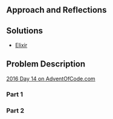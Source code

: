 #

## Approach and Reflections

## Solutions

- [Elixir](../elixir2016/lib/day14.ex)

## Problem Description

[2016 Day 14 on AdventOfCode.com](https://adventofcode.com/2016/day/14)

### Part 1

### Part 2
